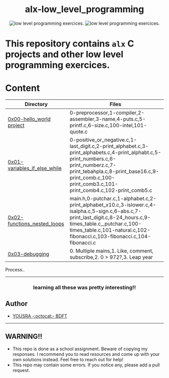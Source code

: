 
<h1 align="center">  
alx-low_level_programming
</h1>
<p align="center">
  <img src="https://i.imgur.com/Y0ZCbfN.png" width="auto" alt="low level programming exercices."> <img src="https://i.imgur.com/Y0ZCbfN.png" width="auto" alt="low level programming exercices.">
</p>


# This repository contains `alx` C projects and other low level programming exercices.



# Content
Directory | Files
--------- | -----
[0x00-hello_world project](./0x00-hello_world) | 0-preprocessor,1-compiler,2-assembler,3-name,4-puts.c,5-printf.c,6-size.c,100-intel,101-quote.c
[0x01-variables_if_else_while](./0x01-variables_if_else_while) | 0-positive_or_negative.c,1-last_digit.c,2-print_alphabet.c,3-print_alphabets.c,4-print_alphabt.c,5-print_numbers.c,6-print_numberz.c,7-print_tebahpla.c,8-print_base16.c,9-print_comb.c,100-print_comb3.c,101-print_comb4.c,102-print_comb5.c
[0x02-functions_nested_loops](./0x02-functions_nested_loops) | main.h,0-putchar.c,1-alphabet.c,2-print_alphabet_x10.c,3-islower.c,4-isalpha.c,5-sign.c,6-abs.c,7-print_last_digit.c,8-24_hours.c,9-times_table.c,_putchar.c,100-times_table.c,101-natural.c,102-fibonacci.c,103-fibonacci.c,104-fibonacci.c
[0x03-debugging](./0x03-debugging) | 0. Multiple mains,1. Like, comment, subscribe,2. 0 > 972?,3. Leap year
Process..



  ***
  
 <h3 align="center"> 
 learning all these was pretty interesting!!
 </h1>


## Author 
+ [YOUSRA -:octocat:- BDFT](https://linktr.ee/bdftyousra)

---

## WARNING!!
- This repo is done as a school assignment. Beware of copying my responses. I recommend you  to read resources and come up with your own solutions instead. Feel free to reach out for help!
- This repo may contain some errors. If you notice any, please add a pull request.



